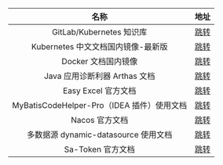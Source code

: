 |                 名称                 |                             地址                             |
|:----------------------------------:|:----------------------------------------------------------:|
|       GitLab/Kubernetes 知识库        |         [跳转](https://gitlab-k8s.xuxiaowei.com.cn/)         |
|      Kubernetes 中文文档国内镜像-最新版       |      [跳转](https://kubernetes.xuxiaowei.com.cn/zh-cn/)      |
|           Docker 文档国内镜像            |         [跳转](https://docker-docs.xuxiaowei.com.cn)         |
|       Java 应用诊断利器 Arthas 文档        |              [跳转](https://arthas.aliyun.com/)              |
|          Easy Excel 官方文档           |      [跳转](https://easyexcel.opensource.alibaba.com/)       |
| MyBatisCodeHelper-Pro（IDEA 插件）使用文档 |               [跳转](http://118.24.53.162/#/)                |
|             Nacos 官方文档             |                  [跳转](https://nacos.io/)                   |
|    多数据源 dynamic-datasource 使用文档    | [跳转](https://www.kancloud.cn/tracy5546/dynamic-datasource) |
|           Sa-Token 官方文档            |            [跳转](https://sa-token.cc/doc.html#/)            |
